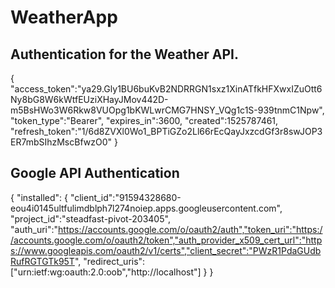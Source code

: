 # WeatherApp

## Authentication for the Weather API.

{
  "access_token":"ya29.Gly1BU6buKvB2NDRRGN1sxz1XinATfkHFXwxIZuOtt6Ny8bG8W6kWtfEUziXHayJMov442D-m5BsHWo3W6Rkw8VUOpg1bKWLwrCMG7HNSY_VQg1c1S-939tnmC1Npw",
  "token_type":"Bearer",
  "expires_in":3600,
  "created":1525787461,
  "refresh_token":"1\/6d8ZVXl0Wo1_BPTiGZo2Ll66rEcQayJxzcdGf3r8swJOP3ER7mbSIhzMscBfwzO0"
}

## Google API Authentication
{
  "installed":
    {
        "client_id":"91594328680-eou4i0145ultfulimdblph7l274noiep.apps.googleusercontent.com",
        "project_id":"steadfast-pivot-203405",
"auth_uri":"https://accounts.google.com/o/oauth2/auth","token_uri":"https://accounts.google.com/o/oauth2/token","auth_provider_x509_cert_url":"https://www.googleapis.com/oauth2/v1/certs","client_secret":"PWzR1PdaGUdbRufRGTGTk95T",
         "redirect_uris":["urn:ietf:wg:oauth:2.0:oob","http://localhost"]
     }
}
